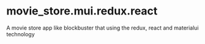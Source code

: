 # movie_store.mui.redux.react
A movie store app like blockbuster that using the redux, react and materialui technology
